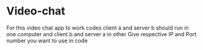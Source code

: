 # Video-chat
For this video chat app to work codes client a and server b should run in one computer and client b and server a in other
Give respective IP and Port number you want to use in code
